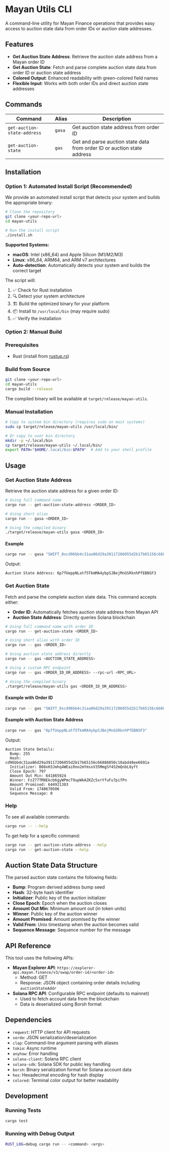 # Mayan Utils CLI

A command-line utility for Mayan Finance operations that provides easy access to auction state data from order IDs or auction state addresses.

## Features

- **Get Auction State Address**: Retrieve the auction state address from a Mayan order ID
- **Get Auction State**: Fetch and parse complete auction state data from order ID or auction state address
- **Colored Output**: Enhanced readability with green-colored field names
- **Flexible Input**: Works with both order IDs and direct auction state addresses

## Commands

| Command | Alias | Description |
|---------|-------|-------------|
| `get-auction-state-address` | `gasa` | Get auction state address from order ID |
| `get-auction-state` | `gas` | Get and parse auction state data from order ID or auction state address |

## Installation

### Option 1: Automated Install Script (Recommended)

We provide an automated install script that detects your system and builds the appropriate binary:

```bash
# Clone the repository
git clone <your-repo-url>
cd mayan-utils

# Run the install script
./install.sh
```

**Supported Systems:**
- **macOS**: Intel (x86_64) and Apple Silicon (M1/M2/M3)
- **Linux**: x86_64, ARM64, and ARM v7 architectures
- **Auto-detection**: Automatically detects your system and builds the correct target

The script will:
1. ✅ Check for Rust installation
2. 🔍 Detect your system architecture
3. 🏗️ Build the optimized binary for your platform
4. 📦 Install to `/usr/local/bin` (may require sudo)
5. ✅ Verify the installation

### Option 2: Manual Build

### Prerequisites

- Rust (install from [rustup.rs](https://rustup.rs/))

### Build from Source

```bash
git clone <your-repo-url>
cd mayan-utils
cargo build --release
```

The compiled binary will be available at `target/release/mayan-utils`.

### Manual Installation

```bash
# Copy to system bin directory (requires sudo on most systems)
sudo cp target/release/mayan-utils /usr/local/bin/

# Or copy to user bin directory
mkdir -p ~/.local/bin
cp target/release/mayan-utils ~/.local/bin/
export PATH="$HOME/.local/bin:$PATH"  # Add to your shell profile
```

## Usage

### Get Auction State Address

Retrieve the auction state address for a given order ID:

```bash
# Using full command name
cargo run -- get-auction-state-address <ORDER_ID>

# Using short alias
cargo run -- gasa <ORDER_ID>

# Using the compiled binary
./target/release/mayan-utils gasa <ORDER_ID>
```

#### Example

```bash
cargo run -- gasa "SWIFT_0xcd96bb4c31aa86d29a39117206055d2b17b65156c66886050c10abd48ee6691a"
```

Output:
```
Auction State Address: 6p7fUeppNLatf5TkmMA4ybpSJBejMnGSRknhPfEBNSF3
```

### Get Auction State

Fetch and parse the complete auction state data. This command accepts either:
- **Order ID**: Automatically fetches auction state address from Mayan API
- **Auction State Address**: Directly queries Solana blockchain

```bash
# Using full command name with order ID
cargo run -- get-auction-state <ORDER_ID>

# Using short alias with order ID
cargo run -- gas <ORDER_ID>

# Using auction state address directly
cargo run -- gas <AUCTION_STATE_ADDRESS>

# Using a custom RPC endpoint
cargo run -- gas <ORDER_ID_OR_ADDRESS> --rpc-url <RPC_URL>

# Using the compiled binary
./target/release/mayan-utils gas <ORDER_ID_OR_ADDRESS>
```

#### Example with Order ID

```bash
cargo run -- gas "SWIFT_0xcd96bb4c31aa86d29a39117206055d2b17b65156c66886050c10abd48ee6691a"
```

#### Example with Auction State Address

```bash
cargo run -- gas "6p7fUeppNLatf5TkmMA4ybpSJBejMnGSRknhPfEBNSF3"
```

Output:
```
Auction State Details:
  Bump: 255
  Hash: cd96bb4c31aa86d29a39117206055d2b17b65156c66886050c10abd48ee6691a
  Initializer: B88xH3Jmhq4WEaiRno2mYmsxV35MmgSY45ZmQnbL8yft
  Close Epoch: 797
  Amount Out Min: 641865924
  Winner: FzZ77TM8Ekcb6gyWPmcT9upWkAZKZc5xrYfuFu7pifPn
  Amount Promised: 644921303
  Valid From: 1748670506
  Sequence Message: 0
```

### Help

To see all available commands:

```bash
cargo run -- --help
```

To get help for a specific command:

```bash
cargo run -- get-auction-state-address --help
cargo run -- get-auction-state --help
```

## Auction State Data Structure

The parsed auction state contains the following fields:

- **Bump**: Program derived address bump seed
- **Hash**: 32-byte hash identifier
- **Initializer**: Public key of the auction initializer
- **Close Epoch**: Epoch when the auction closes
- **Amount Out Min**: Minimum amount out (in token units)
- **Winner**: Public key of the auction winner
- **Amount Promised**: Amount promised by the winner
- **Valid From**: Unix timestamp when the auction becomes valid
- **Sequence Message**: Sequence number for the message

## API Reference

This tool uses the following APIs:
- **Mayan Explorer API**: `https://explorer-api.mayan.finance/v3/swap/order-id/<order-id>`
  - Method: GET
  - Response: JSON object containing order details including `auctionStateAddr`
- **Solana RPC API**: Configurable RPC endpoint (defaults to mainnet)
  - Used to fetch account data from the blockchain
  - Data is deserialized using Borsh format

## Dependencies

- `reqwest`: HTTP client for API requests
- `serde`: JSON serialization/deserialization
- `clap`: Command-line argument parsing with aliases
- `tokio`: Async runtime
- `anyhow`: Error handling
- `solana-client`: Solana RPC client
- `solana-sdk`: Solana SDK for public key handling
- `borsh`: Binary serialization format for Solana account data
- `hex`: Hexadecimal encoding for hash display
- `colored`: Terminal color output for better readability

## Development

### Running Tests

```bash
cargo test
```

### Running with Debug Output

```bash
RUST_LOG=debug cargo run -- <command> <args>
```
